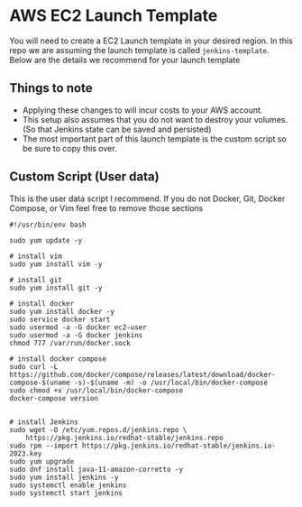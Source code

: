 # AWS EC2 Launch Template

You will need to create a EC2 Launch template in your desired region. In this repo we are assuming the launch template is called `jenkins-template`.
Below are the details we recommend for your launch template

## Things to note

- Applying these changes to will incur costs to your AWS account.
- This setup also assumes that you do not want to destroy your volumes. (So that Jenkins state can be saved and persisted)
- The most important part of this launch template is the custom script so be sure to copy this over.

## Custom Script (User data)

This is the user data script I recommend. If you do not Docker, Git, Docker Compose, or Vim feel free to remove those sections

```
#!/usr/bin/env bash

sudo yum update -y

# install vim
sudo yum install vim -y

# install git
sudo yum install git -y

# install docker
sudo yum install docker -y
sudo service docker start
sudo usermod -a -G docker ec2-user
sudo usermod -a -G docker jenkins
chmod 777 /var/run/docker.sock

# install docker compose
sudo curl -L https://github.com/docker/compose/releases/latest/download/docker-compose-$(uname -s)-$(uname -m) -o /usr/local/bin/docker-compose
sudo chmod +x /usr/local/bin/docker-compose
docker-compose version


# install Jenkins
sudo wget -O /etc/yum.repos.d/jenkins.repo \
    https://pkg.jenkins.io/redhat-stable/jenkins.repo
sudo rpm --import https://pkg.jenkins.io/redhat-stable/jenkins.io-2023.key
sudo yum upgrade
sudo dnf install java-11-amazon-corretto -y
sudo yum install jenkins -y
sudo systemctl enable jenkins
sudo systemctl start jenkins

```
